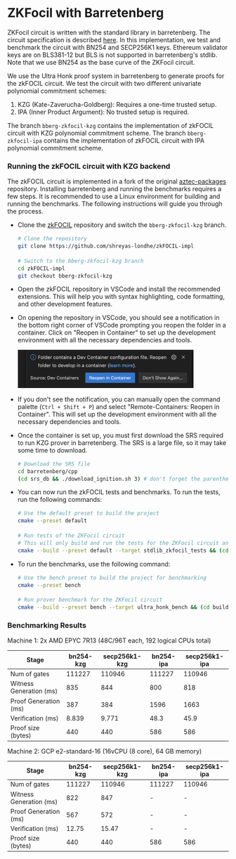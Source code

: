 # ZKFocil with Barretenberg

ZKFocil circuit is written with the standard library in barretenberg. The circuit specification is described [here](https://hackmd.io/qRtuRAD3Q4KeXZr8TxvUng?view#SNARK-Design-for-zkFOCIL). In this implementation, we test and benchmark the circuit with BN254 and SECP256K1 keys. Ethereum validator keys are on BLS381-12 but BLS is not supported in barretenberg's stdlib. Note that we use BN254 as the base curve of the ZKFocil circuit.

We use the Ultra Honk proof system in barretenberg to generate proofs for the zkFOCIL circuit. We test the circuit with two different univariate polynomial commitment schemes:

1. KZG (Kate-Zaverucha-Goldberg): Requires a one-time trusted setup.
2. IPA (Inner Product Argument): No trusted setup is required.

The branch `bberg-zkfocil-kzg` contains the implementation of zkFOCIL circuit with KZG polynomial commitment scheme. The branch `bberg-zkfocil-ipa` contains the implementation of zkFOCIL circuit with IPA polynomial commitment scheme.

### Running the zkFOCIL circuit with KZG backend

The zkFOCIL circuit is implemented in a fork of the original [aztec-packages](https://github.com/AztecProtocol/aztec-packages) repository.
Installing barretenberg and running the benchmarks requires a few steps. It is recommended to use a Linux environment for building and running the benchmarks. The following instructions will guide you through the process.

- Clone the [zkFOCIL](https://github.com/shreyas-londhe/zkFOCIL-impl) repository and switch the `bberg-zkfocil-kzg` branch.

  ```bash
  # Clone the repository
  git clone https://github.com/shreyas-londhe/zkFOCIL-impl

  # Switch to the bberg-zkfocil-kzg branch
  cd zkFOCIL-impl
  git checkout bberg-zkfocil-kzg
  ```

- Open the zkFOCIL repository in VSCode and install the recommended extensions. This will help you with syntax highlighting, code formatting, and other development features.
- On opening the repository in VSCode, you should see a notification in the bottom right corner of VSCode prompting you reopen the folder in a container. Click on "Reopen in Container" to set up the development environment with all the necessary dependencies and tools.

  <img src="./vscode-container-notification.png" width="400" alt="ZKFocil architecture">

- If you don't see the notification, you can manually open the command palette (`Ctrl + Shift + P`) and select "Remote-Containers: Reopen in Container". This will set up the development environment with all the necessary dependencies and tools.
- Once the container is set up, you must first download the SRS required to run KZG prover in barretenberg. The SRS is a large file, so it may take some time to download.

  ```bash
  # Download the SRS file
  cd barretenberg/cpp
  (cd srs_db && ./download_ignition.sh 3) # don't forget the parentheses, it just runs the command in a subshell
  ```

- You can now run the zkFOCIL tests and benchmarks. To run the tests, run the following commands:

  ```bash
  # Use the default preset to build the project
  cmake --preset default

  # Run tests of the ZKFocil circuit
  # This will only build and run the tests for the ZKFocil circuit and not the whole of barretenberg. Building the whole of barretenberg can take a _very_ long time.
  cmake --build --preset default --target stdlib_zkfocil_tests && (cd build && ./bin/stdlib_zkfocil_tests)
  ```

- To run the benchmarks, use the following command:

  ```bash
  # Use the bench preset to build the project for benchmarking
  cmake --preset bench

  # Run prover benchmark for the ZKFocil circuit
  cmake --build --preset bench --target ultra_honk_bench && (cd build-bench && ./bin/ultra_honk_bench --benchmark_filter=zkfocil)
  ```

### Benchmarking Results

Machine 1: 2x AMD EPYC 7R13 (48C/96T each, 192 logical CPUs total)

| Stage                   | bn254-kzg | secp256k1-kzg | bn254-ipa | secp256k1-ipa |
| ----------------------- | --------- | ------------- | --------- | ------------- |
| Num of gates            | 111227    | 110946        | 111227    | 110946        |
| Witness Generation (ms) | 835       | 844           | 800       | 818           |
| Proof Generation (ms)   | 387       | 384           | 1596      | 1663          |
| Verification (ms)       | 8.839     | 9.771         | 48.3      | 45.9          |
| Proof size (bytes)      | 440       | 440           | 586       | 586           |

Machine 2: GCP e2-standard-16 (16vCPU (8 core), 64 GB memory)

| Stage                   | bn254-kzg | secp256k1-kzg | bn254-ipa | secp256k1-ipa |
| ----------------------- | --------- | ------------- | --------- | ------------- |
| Num of gates            | 111227    | 110946        | 111227    | 110946        |
| Witness Generation (ms) | 822       | 847           | -         | -             |
| Proof Generation (ms)   | 567       | 572           | -         | -             |
| Verification (ms)       | 12.75     | 15.47         | -         | -             |
| Proof size (bytes)      | 440       | 440           | 586       | 586           |
